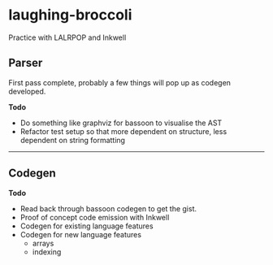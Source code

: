 # laughing-broccoli
Practice with LALRPOP and Inkwell

## Parser
First pass complete, probably a few things will pop up as codegen developed.

**Todo**
- Do something like graphviz for bassoon to visualise the AST
- Refactor test setup so that more dependent on structure, less dependent on string formatting

---

## Codegen
**Todo**
- Read back through bassoon codegen to get the gist.
- Proof of concept code emission with Inkwell
- Codegen for existing language features
- Codegen for new language features
    - arrays
    - indexing